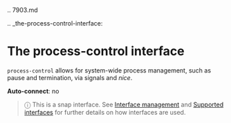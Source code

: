 .. 7903.md

.. _the-process-control-interface:

# The process-control interface

`process-control` allows for system-wide process management, such as pause and termination, via signals and *nice*.

**Auto-connect**: no

> ⓘ  This is a snap interface. See [Interface management](/t/interface-management/6154) and [Supported interfaces](/t/supported-interfaces/7744) for further details on how interfaces are used.